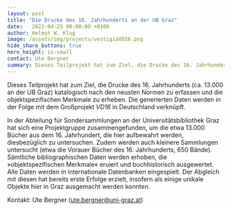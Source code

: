 ```yaml
---
layout: post
title: "Die Drucke des 16. Jahrhunderts an der UB Graz"
date:   2022-04-25 00:00:00 +0100
author: Helmut W. Klug
image: /assets/img/projects/vestigiaVD16.png
hide_share_buttons: true
hero_height: is-small
contact: Ute Bergner
summary: Dieses Teilprojekt hat zum Ziel, die Drucke des 16. Jahrhunderts (ca. 13.000 an der UB Graz) katalogisch nach den neusten Normen zu erfassen und die objektspezifischen Merkmale zu erheben. 
---
```


Dieses Teilprojekt hat zum Ziel, die Drucke des 16. Jahrhunderts (ca. 13.000 an der UB Graz) katalogisch nach den neusten Normen zu erfassen und die objektspezifischen Merkmale zu erheben. Die generierten Daten werden in der Folge mit dem Großprojekt *VD16* in Deutschland verknüpft.

In der Abteilung für Sondersammlungen an der Universitätsbibliothek Graz hat sich eine Projektgruppe zusammengefunden, um die etwa 13.000 Bücher aus dem 16. Jahrhundert, die hier aufbewahrt werden, diesbezüglich zu untersuchen. Zudem werden auch kleinere Sammlungen untersucht (etwa die Vorauer Bücher des 16. Jahrhunderts, 650 Bände). Sämtliche bibliographischen Daten werden erhoben, die »objektspezifischen Merkmale« eruiert und buchhistorisch ausgewertet. Alle Daten werden in internationale Datenbanken eingespielt. Der Abgleich mit diesen hat bereits erste Erfolge erzielt, insofern als einige unikale Objekte hier in Graz ausgemacht werden konnten.

Kontakt: Ute Bergner (ute.bergner@uni-graz.at)
